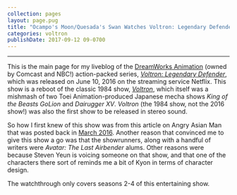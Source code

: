 ```yaml
---
collection: pages
layout: page.pug
title: "Ocampo's Moon/Quesada's Swan Watches Voltron: Legendary Defender"
categories: voltron
publishDate: 2017-09-12 09-0700
---
```


---
This is the main page for my liveblog of the [DreamWorks Animation][dw-anim] (owned by Comcast and NBC!) action-packed series, [*Voltron: Legendary Defender*][vld], which was released on June 10, 2016 on the streaming service Netflix. This show is a reboot of the classic 1984 show, [*Voltron*][vol], which itself was a mishmash of two Toei Animation-produced Japanese mecha shows *King of the Beasts GoLion* and *Dairugger XV*. *Voltron* (the 1984 show, not the 2016 show!) was also the first show to be released in stereo sound.

So how I first knew of this show was from this article on Angry Asian Man that was posted back in [March 2016][aam]. Another reason that convinced me to give this show a go was that the showrunners, along with a handful of writers were *Avatar: The Last Airbender* alums. Other reasons were because Steven Yeun is voicing someone on that show, and that one of the characters there sort of reminds me a bit of Kyon in terms of character design.

The watchthrough only covers seasons 2-4 of this entertaining show.

[dw-anim]:    https://en.wikipedia.org/wiki/DreamWorks_Animation
[vol]:        http://tvtropes.org/pmwiki/pmwiki.php/Anime/Voltron
[vld]:        https://en.wikipedia.org/wiki/Voltron:_Legendary_Defender
[aam]:        http://blog.angryasianman.com/2016/03/voltron-returns-in-new-netflix-series.html
